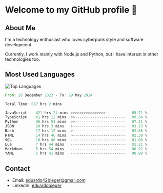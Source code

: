 # Welcome to my GitHub profile 👋

## About Me
I'm a technology enthusiast who loves cyberpunk style and software development.

Currently, I work mainly with Node.js and Python, but I have interest in other technologies too.

## Most Used Languages
![Top Languages](https://github-readme-stats.vercel.app/api/top-langs/?username=eduardobieger&layout=compact&theme=radical)

<!--START_SECTION:waka-->

```rust
From: 28 December 2023 - To: 29 May 2024

Total Time: 637 hrs 2 mins

JavaScript    421 hrs 24 mins >>>>>>>>>>>>>>>>---------   65.71 %
TypeScript    61 hrs 12 mins  >>-----------------------   09.54 %
Python        46 hrs 51 mins  >>-----------------------   07.31 %
JSON          20 hrs 3 mins   >------------------------   03.13 %
Bash          17 hrs 12 mins  >------------------------   02.68 %
HTML          14 hrs 46 mins  >------------------------   02.30 %
SQL           10 hrs 46 mins  -------------------------   01.68 %
Lua           7 hrs 44 mins   -------------------------   01.21 %
Markdown      5 hrs 54 mins   -------------------------   00.92 %
YAML          5 hrs 41 mins   -------------------------   00.89 %
```

<!--END_SECTION:waka-->

## Contact
- Email: eduardo42bieger@gmail.com 
- LinkedIn: [eduardobieger](https://www.linkedin.com/in/eduardo-bieger/)
